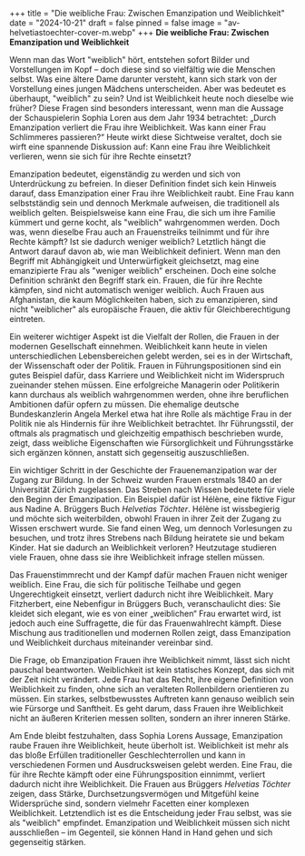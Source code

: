 +++
title = "Die weibliche Frau: Zwischen Emanzipation und Weiblichkeit"
date = "2024-10-21"
draft = false
pinned = false
image = "av-helvetiastoechter-cover-m.webp"
+++
**Die weibliche Frau: Zwischen Emanzipation und Weiblichkeit**

Wenn man das Wort "weiblich" hört, entstehen sofort Bilder und Vorstellungen im Kopf – doch diese sind so vielfältig wie die Menschen selbst. Was eine ältere Dame darunter versteht, kann sich stark von der Vorstellung eines jungen Mädchens unterscheiden. Aber was bedeutet es überhaupt, "weiblich" zu sein? Und ist Weiblichkeit heute noch dieselbe wie früher? Diese Fragen sind besonders interessant, wenn man die Aussage der Schauspielerin Sophia Loren aus dem Jahr 1934 betrachtet: „Durch Emanzipation verliert die Frau ihre Weiblichkeit. Was kann einer Frau Schlimmeres passieren?“ Heute wirkt diese Sichtweise veraltet, doch sie wirft eine spannende Diskussion auf: Kann eine Frau ihre Weiblichkeit verlieren, wenn sie sich für ihre Rechte einsetzt?

Emanzipation bedeutet, eigenständig zu werden und sich von Unterdrückung zu befreien. In dieser Definition findet sich kein Hinweis darauf, dass Emanzipation einer Frau ihre Weiblichkeit raubt. Eine Frau kann selbstständig sein und dennoch Merkmale aufweisen, die traditionell als weiblich gelten. Beispielsweise kann eine Frau, die sich um ihre Familie kümmert und gerne kocht, als "weiblich" wahrgenommen werden. Doch was, wenn dieselbe Frau auch an Frauenstreiks teilnimmt und für ihre Rechte kämpft? Ist sie dadurch weniger weiblich? Letztlich hängt die Antwort darauf davon ab, wie man Weiblichkeit definiert. Wenn man den Begriff mit Abhängigkeit und Unterwürfigkeit gleichsetzt, mag eine emanzipierte Frau als "weniger weiblich" erscheinen. Doch eine solche Definition schränkt den Begriff stark ein. Frauen, die für ihre Rechte kämpfen, sind nicht automatisch weniger weiblich. Auch Frauen aus Afghanistan, die kaum Möglichkeiten haben, sich zu emanzipieren, sind nicht "weiblicher" als europäische Frauen, die aktiv für Gleichberechtigung eintreten.

Ein weiterer wichtiger Aspekt ist die Vielfalt der Rollen, die Frauen in der modernen Gesellschaft einnehmen. Weiblichkeit kann heute in vielen unterschiedlichen Lebensbereichen gelebt werden, sei es in der Wirtschaft, der Wissenschaft oder der Politik. Frauen in Führungspositionen sind ein gutes Beispiel dafür, dass Karriere und Weiblichkeit nicht im Widerspruch zueinander stehen müssen. Eine erfolgreiche Managerin oder Politikerin kann durchaus als weiblich wahrgenommen werden, ohne ihre beruflichen Ambitionen dafür opfern zu müssen. Die ehemalige deutsche Bundeskanzlerin Angela Merkel etwa hat ihre Rolle als mächtige Frau in der Politik nie als Hindernis für ihre Weiblichkeit betrachtet. Ihr Führungsstil, der oftmals als pragmatisch und gleichzeitig empathisch beschrieben wurde, zeigt, dass weibliche Eigenschaften wie Fürsorglichkeit und Führungsstärke sich ergänzen können, anstatt sich gegenseitig auszuschließen.

Ein wichtiger Schritt in der Geschichte der Frauenemanzipation war der Zugang zur Bildung. In der Schweiz wurden Frauen erstmals 1840 an der Universität Zürich zugelassen. Das Streben nach Wissen bedeutete für viele den Beginn der Emanzipation. Ein Beispiel dafür ist Hélène, eine fiktive Figur aus Nadine A. Brüggers Buch *Helvetias Töchter*. Hélène ist wissbegierig und möchte sich weiterbilden, obwohl Frauen in ihrer Zeit der Zugang zu Wissen erschwert wurde. Sie fand einen Weg, um dennoch Vorlesungen zu besuchen, und trotz ihres Strebens nach Bildung heiratete sie und bekam Kinder. Hat sie dadurch an Weiblichkeit verloren? Heutzutage studieren viele Frauen, ohne dass sie ihre Weiblichkeit infrage stellen müssen.

Das Frauenstimmrecht und der Kampf dafür machen Frauen nicht weniger weiblich. Eine Frau, die sich für politische Teilhabe und gegen Ungerechtigkeit einsetzt, verliert dadurch nicht ihre Weiblichkeit. Mary Fitzherbert, eine Nebenfigur in Brüggers Buch, veranschaulicht dies: Sie kleidet sich elegant, wie es von einer „weiblichen“ Frau erwartet wird, ist jedoch auch eine Suffragette, die für das Frauenwahlrecht kämpft. Diese Mischung aus traditionellen und modernen Rollen zeigt, dass Emanzipation und Weiblichkeit durchaus miteinander vereinbar sind.

Die Frage, ob Emanzipation Frauen ihre Weiblichkeit nimmt, lässt sich nicht pauschal beantworten. Weiblichkeit ist kein statisches Konzept, das sich mit der Zeit nicht verändert. Jede Frau hat das Recht, ihre eigene Definition von Weiblichkeit zu finden, ohne sich an veralteten Rollenbildern orientieren zu müssen. Ein starkes, selbstbewusstes Auftreten kann genauso weiblich sein wie Fürsorge und Sanftheit. Es geht darum, dass Frauen ihre Weiblichkeit nicht an äußeren Kriterien messen sollten, sondern an ihrer inneren Stärke.

Am Ende bleibt festzuhalten, dass Sophia Lorens Aussage, Emanzipation raube Frauen ihre Weiblichkeit, heute überholt ist. Weiblichkeit ist mehr als das bloße Erfüllen traditioneller Geschlechterrollen und kann in verschiedenen Formen und Ausdrucksweisen gelebt werden. Eine Frau, die für ihre Rechte kämpft oder eine Führungsposition einnimmt, verliert dadurch nicht ihre Weiblichkeit. Die Frauen aus Brüggers *Helvetias Töchter* zeigen, dass Stärke, Durchsetzungsvermögen und Mitgefühl keine Widersprüche sind, sondern vielmehr Facetten einer komplexen Weiblichkeit. Letztendlich ist es die Entscheidung jeder Frau selbst, was sie als "weiblich" empfindet. Emanzipation und Weiblichkeit müssen sich nicht ausschließen – im Gegenteil, sie können Hand in Hand gehen und sich gegenseitig stärken.
